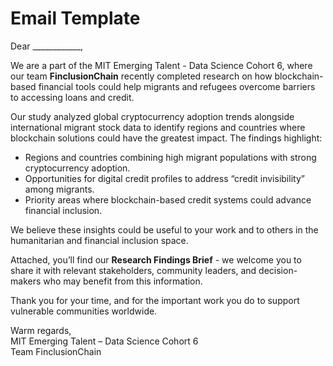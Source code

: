 # Email Template

Dear ____________,

We are a part of the MIT Emerging Talent - Data Science Cohort 6, where our team **FinclusionChain** recently completed research on how blockchain-based financial tools could help migrants and refugees overcome barriers to accessing loans and credit.

Our study analyzed global cryptocurrency adoption trends alongside international migrant stock data to identify regions and countries where blockchain solutions could have the greatest impact. The findings highlight:

- Regions and countries combining high migrant populations with strong cryptocurrency adoption.
- Opportunities for digital credit profiles to address “credit invisibility” among migrants.
- Priority areas where blockchain-based credit systems could advance financial inclusion.

We believe these insights could be useful to your work and to others in the humanitarian and financial inclusion space.

Attached, you’ll find our **Research Findings Brief** - we welcome you to share it with relevant stakeholders, community leaders, and decision-makers who may benefit from this information.

Thank you for your time, and for the important work you do to support vulnerable communities worldwide.

Warm regards,  
MIT Emerging Talent – Data Science Cohort 6  
Team FinclusionChain

